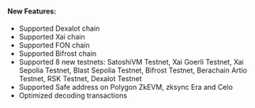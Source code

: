 #### New Features:

- Supported Dexalot chain
- Supported Xai chain
- Supported FON chain
- Supported Bifrost chain
- Supported 8 new testnets: SatoshiVM Testnet, Xai Goerli Testnet, Xai Sepolia Testnet, Blast Sepolia Testnet, Bifrost Testnet, Berachain Artio Testnet, RSK Testnet, Dexalot Testnet
- Supported Safe address on Polygon ZkEVM, zksync Era and Celo
- Optimized decoding transactions
